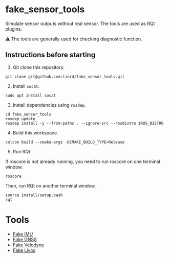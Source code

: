 # fake_sensor_tools

Simulate sensor outputs without real sensor.
The tools are used as RQt plugins.

:warning: The tools are generally used for checking diagnostic function.

## Instructions before starting

1. Git clone this repository.

```
git clone git@github.com:tier4/fake_sensor_tools.git
```

2. Install `socat`.

```
sudo apt install socat
```

3. Install dependencies using `rosdep`.

```
cd fake_sensor_tools
rosdep update
rosdep install -y --from-paths . --ignore-src --rosdistro $ROS_DISTRO
```

4. Build this workspace.

```
colcon build --cmake-args -DCMAKE_BUILD_TYPE=Release
```

5. Run RQt.

If roscore is not already running, you need to run roscore on one terminal window.

```
roscore
```

Then, run RQt on another terminal window.

```
source install/setup.bash
rqt
```

# Tools

- [Fake IMU](fake_imu/README.md)
- [Fake GNSS](fake_gnss/README.md)
- [Fake Velodyne](fake_velodyne/README.md)
- [Fake Livox](fake_livox/README.md)
